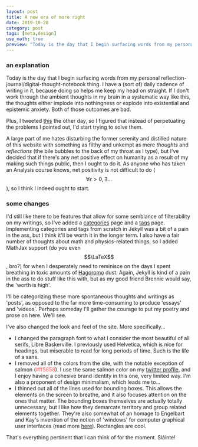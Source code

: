 ```yaml
---
layout: post
title: A new era of more right
date: 2019-10-28
category: post
tags: [meta,design]
use_math: true
preview: "Today is the day that I begin surfacing words from my personal reflection-journal/digital-thought-notebook thing..."
---
```

### an explanation

Today is the day that I begin surfacing words from my personal reflection-journal/digital-thought-notebook thing. I have a (sort of) daily cadence of writing in it, because doing so helps me keep my head on straight. If I don't work through the ambient thoughts in my brain in a systematic way like this, the thoughts either implode into nothingness or explode into existential and epistemic anxiety. Both of those outcomes are bad. 

Plus, I tweeted [this](https://twitter.com/keegan_mcnamara/status/1188337574299013120) the other day, so I figured that instead of perpetuating the problems I pointed out, I'd start trying to solve them.

A large part of me hates disturbing the former serenity and distilled nature of this website with something as filthy and unkempt as mere _thoughts_ and _reflections_ (the bile bubbles to the back of my throat as I type), but I've decided that if there's any net positive effect on humanity as a result of my making such things public, then I ought to do it. As anyone who has taken an Analysis course knows, net positivity is not difficult to do ( $$\forall \epsilon > 0,\exists...$$), so I think I indeed ought to start.

### some changes
I'd still like there to be features that allow for some semblance of filterability on my writings, so I've added a [categories](https://keeganm.org/categories) page and a [tags](https://keeganm.org/tags) page. Implementing categories and tags from scratch in Jekyll was a bit of a pain in the ass, but I think it'll be worth it in the longer term. I also have a fair number of thoughts about math and physics-related things, so I added MathJax support (do you even $$\LaTeX$$, bro?) for when I desperately need to reminisce on the days I spent breathing in toxic amounts of [Hagoromo](https://www.youtube.com/watch?v=PhNUjg9X4g8) dust. Again, Jekyll is kind of a pain in the ass to do stuff like this with, but as my good friend Brennie would say, the 'worth is high'.

I'll be categorizing these more spontaneous thoughts and writings as 'posts', as opposed to the far more time-consuming to produce 'essays' and 'videos'. Perhaps someday I'll gather the courage to put my poetry and prose on here. We'll see.

I've also changed the look and feel of the site. More specifically...
- I changed the paragraph font to what I consider the most beautiful of all serifs, Libre Baskerville. I previously used Helvetica, which is nice for headings, but miserable to read for long periods of time. Such is the life of a sans.
- I removed all of the colors from the site, with the notable exception of salmon (<span style="color: #ff5858;">#ff5858</span>). I use the same salmon color on my [twitter profile](https://twitter.com/keegan_mcnamara), and I enjoy having a cohesive brand identity in this one, very limited way. I'm also a proponent of design minimalism, which leads me to...
- I thinned out all of the lines used for bounding boxes. This allows the elements on the screen to breathe, and it also focuses attention on the ones that matter. The bounding boxes themselves are actually totally unnecessary, but I like how they demarcate territory and group related elements together. They're also somewhat of an homage to Engelbart and Kay's invention of the notion of 'windows' for computer graphical user interfaces (read more [here](https://en.wikipedia.org/wiki/History_of_the_graphical_user_interface)). Rectangles are cool.

That's everything pertinent that I can think of for the moment. Sláinte!